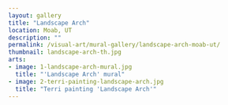 ```yaml
---
layout: gallery
title: "Landscape Arch"
location: Moab, UT
description: ""
permalink: /visual-art/mural-gallery/landscape-arch-moab-ut/
thumbnail: landscape-arch-th.jpg
arts:
- image: 1-landscape-arch-mural.jpg
  title: "'Landscape Arch' mural"
- image: 2-terri-painting-landscape-arch.jpg
  title: "Terri painting 'Landscape Arch'"
---
```

